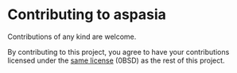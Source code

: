 # Contributing to aspasia

Contributions of any kind are welcome.

By contributing to this project, you agree to have your contributions licensed under the [same license](LICENSE) (0BSD) as the rest of this project.
